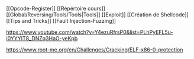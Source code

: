 [[Opcode-Register]]
[[Répértoire cours]]
[[Global/Reversing/Tools/Tools|Tools]]
[[Exploit]]
[[Création de Shellcode]]
[[Tips and Tricks]]
[[Fault Injection-Fuzzing]]

https://www.youtube.com/watch?v=Y4ezuRfrsP0&list=PLhPyEFL5u-i0YYYIT8_DNZq3HaO-yeKpb

https://www.root-me.org/en/Challenges/Cracking/ELF-x86-0-protection